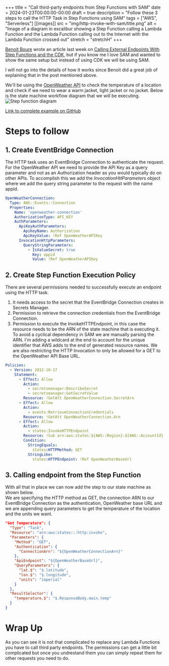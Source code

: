+++
title = "Call third-party endpoints from Step Functions with SAM"
date = 2024-01-23T00:00:00-00:00
draft = true
description = "Follow these 3 steps to call the HTTP Task in Step Functions using SAM"
tags = ["AWS", "Serverless"]
[[images]]
  src = "img/http-invoke-with-sam/title.png"
  alt = "Image of a diagram in excalibur showing a Step Function calling a Lambda Function and the Lambda Function calling out to the Internet with the Lambda Function crossed out"
  stretch = "stretchH"
+++

[Benoit Boure](https://twitter.com/Benoit_Boure) wrote an article last week on [Calling External Endpoints With Step Functions and the CDK](https://benoitboure.com/calling-external-endpoints-with-step-functions-and-the-cdk), but if you know me I love SAM and wanted to show the same setup but instead of using CDK we will be using SAM.

I will not go into the details of how it works since Benoit did a great job of explaining that in the post mentioned above. 

We'll be using the [OpenWeather API](https://openweathermap.org/api) to check the temperature of a location and check if we need to wear a warm jacket, light jacket or no jacket. Below is the state machine workflow diagram that we will be executing.  
![Step function diagram](/img/http-invoke-with-sam/stepfunction-diagram.png)

 [Link to complete example on GitHub](https://github.com/andmoredev/http-invoke-with-sam)

# Steps to follow  
## 1. Create EventBridge Connection
The HTTP task uses an EventBridge Connection to authenticate the request. For the OpenWeather API we need to provide the API Key as a query parameter and not as an Authorization header as you would typically do on other APIs. To accomplish this we add the *InvocationHttParameters* object where we add the query string parameter to the request with the name appid.

```yaml
OpenWeatherConnection:
  Type: AWS::Events::Connection
  Properties:
    Name: 'openweather-connection'
    AuthorizationType: API_KEY
    AuthParameters:
      ApiKeyAuthParameters:
        ApiKeyName: Authorization
        ApiKeyValue: !Ref OpenWeatherAPIKey
      InvocationHttpParameters:
        QueryStringParameters:
          - IsValueSecret: true
            Key: appid
            Value: !Ref OpenWeatherAPIKey
```
## 2. Create Step Function Execution Policy
There are several permissions needed to successfully execute an endpoint using the HTTP task.
1. It needs access to the secret that the EventBridge Connection creates in Secrets Manager.
2. Permission to retrieve the connection credentials from the EventBridge Connection.
3. Permission to execute the InvokeHTTPEndpoint, in this case the resource needs to be the ARN of the state machine that is executing it. To avoid a cyclical dependency in SAM we are manually parsing the ARN. I'm adding a wildcard at the end to account for the unique identifier that AWS adds to the end of generated resource names.  We are also restricting the HTTP Invocation to only be allowed for a GET to the OpenWeather API Base URL.

```yaml
Policies:
  - Version: 2012-10-17
    Statement:
      - Effect: Allow
        Action:
          - secretsmanager:DescribeSecret
          - secretsmanager:GetSecretValue
        Resource: !GetAtt OpenWeatherConnection.SecretArn
      - Effect: Allow
        Action:
          - events:RetrieveConnectionCredentials
        Resource: !GetAtt OpenWeatherConnection.Arn
      - Effect: Allow
        Action:
          - states:InvokeHTTPEndpoint
        Resource: !Sub arn:aws:states:${AWS::Region}:${AWS::AccountId}:stateMachine:ShouldIWearAJacketStateMachine*
        Condition:
          StringEquals:
            states:HTTPMethod: GET
          StringLike:
            states:HTTPEndpoint: !Ref OpenWeatherBaseUrl
```
## 3. Calling endpoint from the Step Function
With all that in place we can now add the step to our state machine as shown below.  
We are specifying the HTTP method as GET, the connection ARN to our EventBridge Connection as the authentication, OpenWeather base URL and we are appending query parameters to get the temperature of the location and the units we want.
```json
"Get Temperature": {
  "Type": "Task",
  "Resource": "arn:aws:states:::http:invoke",
  "Parameters": {
    "Method": "GET",
    "Authentication": {
      "ConnectionArn": "${OpenWeatherConnectionArn}"
    },
    "ApiEndpoint": "${OpenWeatherBaseUrl}",
    "QueryParameters": {
      "lat.$": "$.latitude",
      "lon.$": "$.longitude",
      "units": "imperial"
    }
  },
  "ResultSelector": {
    "temperature.$": "$.ResponseBody.main.temp"
  }
}
```

# Wrap Up
As you can see it is not that complicated to replace any Lambda Functions you have to call third party endpoints. The permissions can get a little bit complicated but once you undrestand them you can simply repeat them for other requests you need to do.